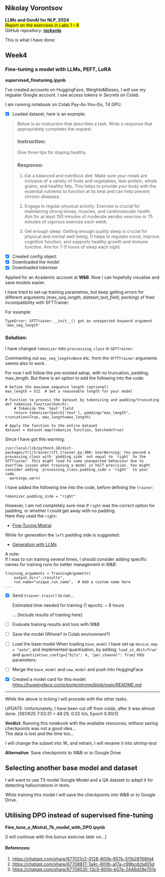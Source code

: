 **Nikolay Vorontsov** 
--- 
**LLMs and GenAI for NLP, 2024**  
<mark>Report on the exercises in Labs 1 – 6</mark>  
GitHub repository: **[nicksnlp](https://github.com/nicksnlp/LLM-course-2024_Nick)**   

This is what I have done: 

## Week4

### Fine-tuning a model with LLMs, PEFT, LoRA  
**supervised_finetuning.ipynb**

I've created accounts on HuggingFace, Weights&Biases, I will use my regualar Google account. I use access tokens in *Secrets* on Colab.

I am running notebook on Colab Pay-As-You-Go, T4 GPU.

- [X] Loaded dataset, here is an example:  

> Below is an instruction that describes a task. Write a response that appropriately completes the request.
>
> ### Instruction:
> Give three tips for staying healthy.
>
> ### Response:
> 1. Eat a balanced and nutritious diet: Make sure your meals are inclusive of a variety of fruits and vegetables, lean protein, whole grains, and healthy fats. This helps to provide your body with the essential nutrients to function at its best and can help prevent chronic diseases.
>
> 2. Engage in regular physical activity: Exercise is crucial for maintaining strong bones, muscles, and cardiovascular health. Aim for at least 150 minutes of moderate aerobic exercise or 75 minutes of vigorous exercise each week.
>
> 3. Get enough sleep: Getting enough quality sleep is crucial for physical and mental well-being. It helps to regulate mood, improve cognitive function, and supports healthy growth and immune function. Aim for 7-9 hours of sleep each night.

- [x] Created config object
- [x] Downloaded the model
- [x] Downloaded tokeniser

Applied for an Academic account at **W&B**. Now I can hopefully visualise and save models easier.

I have tried to set-up training parametres, but keep getting errors for different arguments (*max_seq_length*, *dataset_text_field*, *packing*) of their incompatibility with SFTTrainer:

For example:
```
TypeError: SFTTrainer.__init__() got an unexpected keyword argument 'max_seq_length'
```
### Solution:
I have changed `tokenizer` into `proccessing_class` in `SDTTrainer`.

Commenting out `max_seq_length=None` etc. from the `SFTTTrainer` arguments seems also to work.

For now I will follow the pre-existed setup, with no truncation, padding, max_length. But there is an option to add the following into the code:

```
# Define the maximum sequence length (optional)
max_length = 512  # Set a reasonable length for your model

# Function to process the dataset by tokenizing and padding/truncating
def tokenize_function(batch):
    # Tokenize the 'text' field
    return tokenizer(batch['text'], padding="max_length", truncation=True, max_length=max_length)

# Apply the function to the entire dataset
dataset = dataset.map(tokenize_function, batched=True)
```
Since I have got this warning:
```
/usr/local/lib/python3.10/dist-packages/trl/trainer/sft_trainer.py:300: UserWarning: You passed a processing_class with `padding_side` not equal to `right` to the SFTTrainer. This might lead to some unexpected behaviour due to overflow issues when training a model in half-precision. You might consider adding `processing_class.padding_side = 'right'` to your code.
  warnings.warn(
```
I have added the following line into the code, before defining the `trainer`:
```
tokenizer.padding_side = "right"
```
However, I am not completely sure now if `right` was the correct option for padding, or whether I could get away with no padding.  
Here they used the `right`:
- [Fine-Tuning Mistral](https://wandb.ai/byyoung3/ml-news/reports/Fine-Tuning-Mistral-7B-on-Python-Code-With-A-Single-GPU---Vmlldzo1NTg0NzY5)  
  
While for generation the `left` padding side is suggested:
- [Generation with LLMs](https://huggingface.co/docs/transformers/llm_tutorial#wrong-padding-side)

A note:   
If I was to run training several times, I should consider adding specific names for training runs for better management in W&B:

```
training_arguments = TrainingArguments(
    output_dir="./results",
    run_name="unique_run_name",  # Add a custom name here
...
```
- [x] Send `trainer.train()` to run...

    Estimated time needed for training (1 epoch): \~ 8 hours

    ... [Include results of training here]

- [ ] Evaluate training results and loss with W&B

- [ ] Save the model (Where? in Colab environment?)

- [ ] Load the base model
    When loading `base_model` I have set up `device_map = "auto"`, and implemented quantisation, by adding: `load_in_4bit=True'` and `quantization_config={"bits": 4, "per_channel": True}` into parameters.

- [ ] Merge the `base_model` and `new_model` and push into HuggingFace

- [X] Created a model card for this model: https://huggingface.co/nicksnlp/shrimp/blob/main/README.md
---
While the above is ticking I will procede with the other tasks.

UPDATE: Unfortunately, I have been cut off from colab, after it was almost done.
 [561/625 7:03:31 < 48:29, 0.02 it/s, Epoch 0.90/1]

**Verdict**: Running this notebook with the available resources, without saving checkpoints was not a good idea...  
The data is lost and the time too...

I will change the subset into 1K, and retrain, I will rename it into *shrimp-test*

**Alternative**: Save checkpoints to W&B or to Google Drive

Selecting another base model and dataset
---
I will want to use T5 model Google Model and a QA dataset to adapt it for detecting hallucinations in texts.

While training this model I will save the checkpoints into W&B or to Google Drive.




Utilising DPO instead of supervised fine-tuning
---
**Fine_tune_a_Mistral_7b_model_with_DPO.ipynb**  

[I will continue with this bonus exercise later on...]




#### References:
1. https://chatgpt.com/share/677021c2-0128-800b-957b-511b29768fd4
2. https://chatgpt.com/share/67708817-1a4c-800b-a17a-c99bcdcbd05d
3. https://chatgpt.com/share/67709535-13c0-800b-b07a-2446d28e701a
